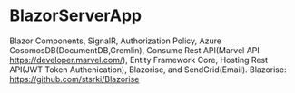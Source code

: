 # BlazorServerApp
Blazor Components, SignalR, Authorization Policy, Azure CosomosDB(DocumentDB,Gremlin), Consume Rest API(Marvel API https://developer.marvel.com/), Entity Framework Core, Hosting Rest API(JWT Token Authenication), Blazorise, and SendGrid(Email).
Blazorise:
https://github.com/stsrki/Blazorise
